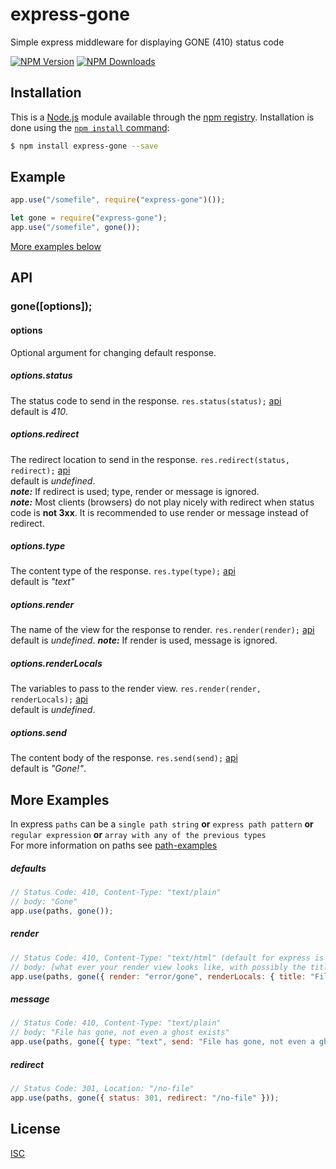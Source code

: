 # express-gone

Simple express middleware for displaying GONE (410) status code 

[![NPM Version][npm-image]][npm-url]
[![NPM Downloads][downloads-image]][downloads-url]

## Installation

This is a [Node.js](https://nodejs.org/en/) module available through the
[npm registry](https://www.npmjs.com/). Installation is done using the
[`npm install` command](https://docs.npmjs.com/getting-started/installing-npm-packages-locally):

```sh
$ npm install express-gone --save
```

## Example

```js
app.use("/somefile", require("express-gone")());
```

```js
let gone = require("express-gone");
app.use("/somefile", gone());
```

[More examples below](#more-examples)

## API

### gone([options]);

#### options

Optional argument for changing default response.

##### options.status

The status code to send in the response. `res.status(status);` [api](https://expressjs.com/en/api.html#res.status)  
default is *410*. 

##### options.redirect

The redirect location to send in the response. `res.redirect(status, redirect);` [api](https://expressjs.com/en/api.html#res.redirect)  
default is *undefined*.  
***note:*** If redirect is used; type, render or message is ignored.  
***note:*** Most clients (browsers) do not play nicely with redirect when status code is **not 3xx**. It is recommended to use render or message instead of redirect.  

##### options.type

The content type of the response.  `res.type(type);` [api](https://expressjs.com/en/api.html#res.type)  
default is *"text"*

##### options.render

The name of the view for the response to render. `res.render(render);` [api](https://expressjs.com/en/api.html#res.render)  
default is *undefined*.
***note:*** If render is used, message is ignored.  

##### options.renderLocals

The variables to pass to the render view. `res.render(render, renderLocals);` [api](https://expressjs.com/en/api.html#res.render)  
default is *undefined*.

##### options.send

The content body of the response. `res.send(send);` [api](https://expressjs.com/en/api.html#res.send)  
default is *"Gone!"*.


## More Examples

In express `paths` can be a `single path string` **or** `express path pattern` **or** `regular expression` **or** `array with any of the previous types`  
For more information on paths see [path-examples](https://expressjs.com/en/api.html#path-examples)

##### defaults

```js
// Status Code: 410, Content-Type: "text/plain"
// body: "Gone"
app.use(paths, gone());
```

##### render

```js
// Status Code: 410, Content-Type: "text/html" (default for express is text/html)
// body: [what ever your render view looks like, with possibly the title "File Removed"]
app.use(paths, gone({ render: "error/gone", renderLocals: { title: "File Removed" } }));
```

##### message

```js
// Status Code: 410, Content-Type: "text/plain"
// body: "File has gone, not even a ghost exists"
app.use(paths, gone({ type: "text", send: "File has gone, not even a ghost exists" }));
```

##### redirect

```js
// Status Code: 301, Location: "/no-file"
app.use(paths, gone({ status: 301, redirect: "/no-file" }));
```

## License

[ISC](LICENSE)

[npm-image]: https://img.shields.io/npm/v/express-gone.svg
[npm-url]: https://npmjs.org/package/express-gone
[downloads-image]: https://img.shields.io/npm/dm/express-gone.svg
[downloads-url]: https://npmjs.org/package/express-gone
